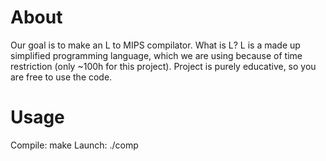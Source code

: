 # About
Our goal is to make an L to MIPS compilator. What is L? L is a made up simplified programming language, which we are using because of time restriction (only ~100h for this project). Project is purely educative, so you are free to use the code.
# Usage
Compile: make
Launch: ./comp
